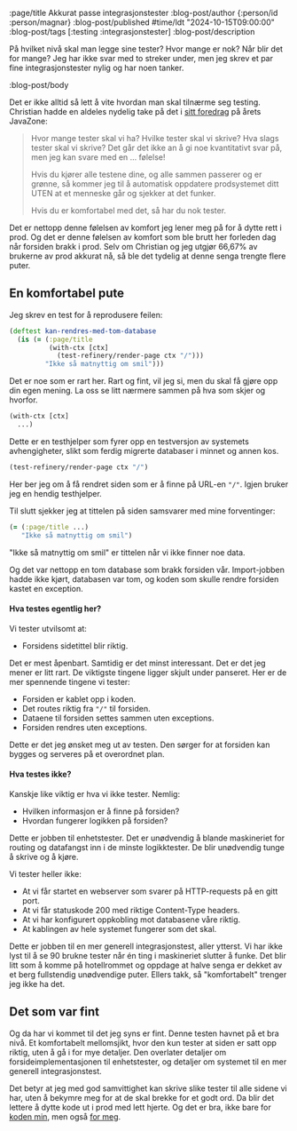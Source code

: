 :page/title Akkurat passe integrasjonstester
:blog-post/author {:person/id :person/magnar}
:blog-post/published #time/ldt "2024-10-15T09:00:00"
:blog-post/tags [:testing :integrasjonstester]
:blog-post/description

På hvilket nivå skal man legge sine tester? Hvor mange er nok? Når blir det for
mange? Jeg har ikke svar med to streker under, men jeg skrev et par fine
integrasjonstester nylig og har noen tanker.

:blog-post/body

Det er ikke alltid så lett å vite hvordan man skal tilnærme seg testing.
Christian hadde en aldeles nydelig take på det i [sitt
foredrag](/hvordan-levere-kontinuerlig/) på årets JavaZone:

> Hvor mange tester skal vi ha? Hvilke tester skal vi skrive? Hva slags tester
> skal vi skrive? Det går det ikke an å gi noe kvantitativt svar på, men jeg kan
> svare med en ... følelse!
>
> Hvis du kjører alle testene dine, og alle sammen passerer og er grønne, så
> kommer jeg til å automatisk oppdatere prodsystemet ditt UTEN at et menneske
> går og sjekker at det funker.
>
> Hvis du er komfortabel med det, så har du nok tester.

Det er nettopp denne følelsen av komfort jeg lener meg på for å dytte rett i
prod. Og det er denne følelsen av komfort som ble brutt her forleden dag når
forsiden brakk i prod. Selv om Christian og jeg utgjør 66,67% av brukerne av prod
akkurat nå, så ble det tydelig at denne senga trengte flere puter.

## En komfortabel pute

Jeg skrev en test for å reprodusere feilen:

```clj
(deftest kan-rendres-med-tom-database
  (is (= (:page/title
          (with-ctx [ctx]
            (test-refinery/render-page ctx "/")))
         "Ikke så matnyttig om smil")))
```

Det er noe som er rart her. Rart og fint, vil jeg si, men du skal få gjøre opp
din egen mening. La oss se litt nærmere sammen på hva som skjer og hvorfor.

```clj
(with-ctx [ctx]
  ...)
```

Dette er en testhjelper som fyrer opp en testversjon av systemets
avhengigheter, slikt som ferdig migrerte databaser i minnet og annen kos.

```clj
(test-refinery/render-page ctx "/")
```

Her ber jeg om å få rendret siden som er å finne på URL-en `"/"`. Igjen bruker
jeg en hendig testhjelper.

Til slutt sjekker jeg at tittelen på siden samsvarer med mine forventinger:

```clj
(= (:page/title ...)
   "Ikke så matnyttig om smil")
```

"Ikke så matnyttig om smil" er tittelen når vi ikke finner noe data.

Og det var nettopp en tom database som brakk forsiden vår. Import-jobben hadde
ikke kjørt, databasen var tom, og koden som skulle rendre forsiden kastet en
exception.

#### Hva testes egentlig her?

Vi tester utvilsomt at:

- Forsidens sidetittel blir riktig.

Det er mest åpenbart. Samtidig er det minst interessant. Det er det jeg
mener er litt rart. De viktigste tingene ligger skjult under panseret. Her er
de mer spennende tingene vi tester:

- Forsiden er kablet opp i koden.
- Det routes riktig fra `"/"` til forsiden.
- Dataene til forsiden settes sammen uten exceptions.
- Forsiden rendres uten exceptions.

Dette er det jeg ønsket meg ut av testen. Den sørger for at forsiden kan bygges
og serveres på et overordnet plan.

#### Hva testes ikke?

Kanskje like viktig er hva vi ikke tester. Nemlig:

- Hvilken informasjon er å finne på forsiden?
- Hvordan fungerer logikken på forsiden?

Dette er jobben til enhetstester. Det er unødvendig å blande maskineriet for
routing og datafangst inn i de minste logikktester. De blir unødvendig tunge å
skrive og å kjøre.

Vi tester heller ikke:

- At vi får startet en webserver som svarer på HTTP-requests på en gitt port.
- At vi får statuskode 200 med riktige Content-Type headers.
- At vi har konfigurert oppkobling mot databasene våre riktig.
- At kablingen av hele systemet fungerer som det skal.

Dette er jobben til en mer generell integrasjonstest, aller ytterst. Vi har ikke
lyst til å se 90 brukne tester når én ting i maskineriet slutter å funke. Det
blir litt som å komme på hotellrommet og oppdage at halve senga er dekket av et
berg fullstendig unødvendige puter. Ellers takk, så "komfortabelt" trenger jeg
ikke ha det.

## Det som var fint

Og da har vi kommet til det jeg syns er fint. Denne testen havnet på et bra
nivå. Et komfortabelt mellomsjikt, hvor den kun tester at siden er satt opp
riktig, uten å gå i for mye detaljer. Den overlater detaljer om
forsideimplementasjonen til enhetstester, og detaljer om systemet til en mer
generell integrasjonstest.

Det betyr at jeg med god samvittighet kan skrive slike tester til alle sidene vi
har, uten å bekymre meg for at de skal brekke for et godt ord. Da blir det
lettere å dytte kode ut i prod med lett hjerte. Og det er bra, ikke bare for
[koden min](https://dora.dev/capabilities/continuous-delivery/), men også [for meg](https://2024.javazone.no/program/67548ebd-21cb-495f-a21a-5432e95757d4).
